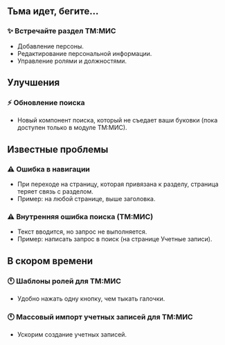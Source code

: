 ## Тьма идет, бегите...

### ✨ Встречайте раздел ТМ:МИС
- Добавление персоны.
- Редактирование персональной информации.
- Управление ролями и должностями.

## Улучшения

### ⚡ Обновление поиска
- Новый компонент поиска, который не съедает ваши буковки (пока доступен только в модуле ТМ:МИС).

## Известные проблемы

### ⚠️ Ошибка в навигации
- При переходе на страницу, которая привязана к разделу, страница теряет связь с разделом.
- Пример: на любой странице, выше заголовка.

### ⚠️ Внутренняя ошибка поиска (ТМ:МИС)
- Текст вводится, но запрос не выполняется.
- Пример: написать запрос в поиск (на странице Учетные записи).

## В скором времени

### 🕚 Шаблоны ролей для ТМ:МИС
- Удобно нажать одну кнопку, чем тыкать галочки.

### 🕚 Массовый импорт учетных записей для ТМ:МИС
- Ускорим создание учетных записей.
